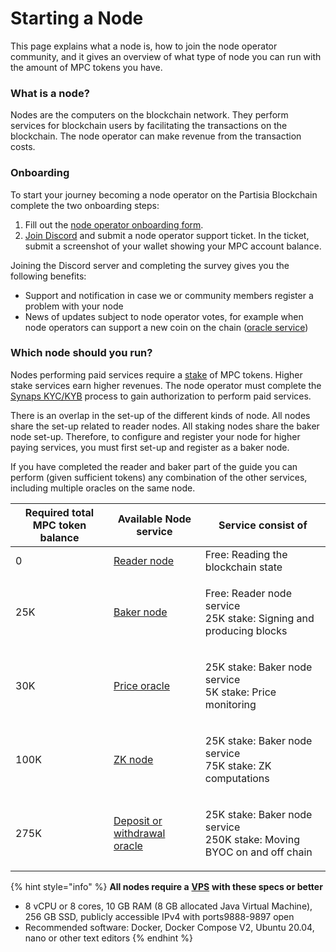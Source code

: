 # Starting a Node

This page explains what a node is, how to join the node operator community, and it gives an overview of what type of node you can run with the amount of MPC tokens you have.

### What is a node? <a href="#what-is-a-node" id="what-is-a-node"></a>

Nodes are the computers on the blockchain network. They perform services for blockchain users by facilitating the transactions on the blockchain. The node operator can make revenue from the transaction costs.

### Onboarding <a href="#onboarding" id="onboarding"></a>

To start your journey becoming a node operator on the Partisia Blockchain complete the two onboarding steps:

1. Fill out the [node operator onboarding form](https://forms.monday.com/forms/8de1fb7d3099178333db642c4d1fe640?r=euc1).
2. [Join Discord](https://discord.com/invite/KYjucw3Sad) and submit a node operator support ticket. In the ticket, submit a screenshot of your wallet showing your MPC account balance.

Joining the Discord server and completing the survey gives you the following benefits:

* Support and notification in case we or community members register a problem with your node
* News of updates subject to node operator votes, for example when node operators can support a new coin on the chain ([oracle service](https://partisiablockchain.gitlab.io/documentation/pbc-fundamentals/dictionary.html#small-oracle))

### Which node should you run? <a href="#which-node-should-you-run" id="which-node-should-you-run"></a>

Nodes performing paid services require a [stake](https://partisiablockchain.gitlab.io/documentation/pbc-fundamentals/dictionary.html#stakestaking) of MPC tokens. Higher stake services earn higher revenues. The node operator must complete the [Synaps KYC/KYB](https://partisiablockchain.gitlab.io/documentation/node-operations/complete-synaps-kyb.html) process to gain authorization to perform paid services.

There is an overlap in the set-up of the different kinds of node. All nodes share the set-up related to reader nodes. All staking nodes share the baker node set-up. Therefore, to configure and register your node for higher paying services, you must first set-up and register as a baker node.

If you have completed the reader and baker part of the guide you can perform (given sufficient tokens) any combination of the other services, including multiple oracles on the same node.

| **Required total MPC token balance** | **Available Node service**                                                                                                                      | **Service consist of**                                                           |
| ------------------------------------ | ----------------------------------------------------------------------------------------------------------------------------------------------- | -------------------------------------------------------------------------------- |
| 0                                    | [Reader node](https://partisiablockchain.gitlab.io/documentation/node-operations/run-a-reader-node.html)                                        | Free: Reading the blockchain state                                               |
| 25K                                  | [Baker node](https://partisiablockchain.gitlab.io/documentation/node-operations/run-a-baker-node.html)                                          | <p>Free: Reader node service<br>25K stake: Signing and producing blocks</p>      |
| 30K                                  | [Price oracle](https://partisiablockchain.gitlab.io/documentation/node-operations/run-a-price-oracle-node.html)                                 | <p>25K stake: Baker node service<br>5K stake: Price monitoring</p>               |
| 100K                                 | [ZK node](https://partisiablockchain.gitlab.io/documentation/node-operations/run-a-zk-node.html)                                                | <p>25K stake: Baker node service<br>75K stake: ZK computations</p>               |
| 275K                                 | [Deposit or withdrawal oracle](https://partisiablockchain.gitlab.io/documentation/node-operations/run-a-deposit-or-withdrawal-oracle-node.html) | <p>25K stake: Baker node service<br>250K stake: Moving BYOC on and off chain</p> |

{% hint style="info" %}
**All nodes require a** [**VPS**](https://partisiablockchain.gitlab.io/documentation/pbc-fundamentals/dictionary.html#vps) **with these specs or better**

* 8 vCPU or 8 cores, 10 GB RAM (8 GB allocated Java Virtual Machine), 256 GB SSD, publicly accessible IPv4 with ports9888-9897 open
* Recommended software: Docker, Docker Compose V2, Ubuntu 20.04, nano or other text editors
{% endhint %}
